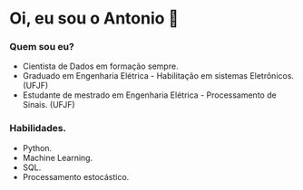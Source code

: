 # **Oi, eu sou o Antonio** 👋

### Quem sou eu?
- Cientista de Dados em formação sempre.
- Graduado em Engenharia Elétrica - Habilitação em sistemas Eletrônicos. (UFJF)
- Estudante de mestrado em Engenharia Elétrica - Processamento de Sinais. (UFJF)

### Habilidades.
* Python.
* Machine Learning.
* SQL.
* Processamento estocástico.

<!--
**AntonioJuniorF/AntonioJuniorF** is a ✨ _special_ ✨ repository because its `README.md` (this file) appears on your GitHub profile.

Here are some ideas to get you started:

* 🔭 I’m currently working on ...
* 🌱 I’m currently learning ...
* 👯 I’m looking to collaborate on ...
* 🤔 I’m looking for help with ...
* 💬 Ask me about ...
* 📫 How to reach me: ...
* 😄 Pronouns: ...
* ⚡ Fun fact: ...
-->
